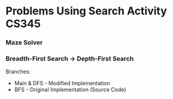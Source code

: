 # Problems Using Search Activity CS345
### Maze Solver
### Breadth-First Search -> Depth-First Search
Branches:
- Main & DFS - Modified Implementation
- BFS - Original Implementation (Source Code)
